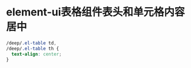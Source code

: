# element-ui表格组件表头和单元格内容居中

```scss
/deep/.el-table td,
/deep/.el-table th {
  text-align: center;
}
```
